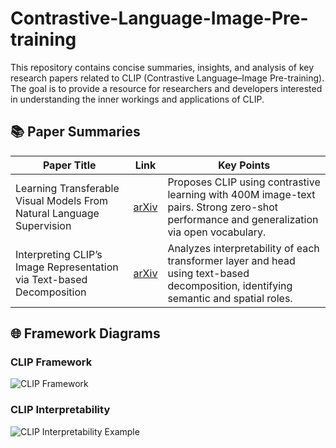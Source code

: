 # Contrastive-Language-Image-Pre-training
This repository contains concise summaries, insights, and analysis of key research papers related to CLIP (Contrastive Language–Image Pre-training). The goal is to provide a resource for researchers and developers interested in understanding the inner workings and applications of CLIP.

## 📚 Paper Summaries

| Paper Title | Link | Key Points |
|-------------|------|------------|
| Learning Transferable Visual Models From Natural Language Supervision | [arXiv](https://arxiv.org/pdf/2103.00020) | Proposes CLIP using contrastive learning with 400M image-text pairs. Strong zero-shot performance and generalization via open vocabulary. |
| Interpreting CLIP’s Image Representation via Text-based Decomposition | [arXiv](https://arxiv.org/pdf/2310.05916) | Analyzes interpretability of each transformer layer and head using text-based decomposition, identifying semantic and spatial roles. |

## 🌐 Framework Diagrams

### CLIP Framework
![CLIP Framework](https://github.com/openai/CLIP/blob/main/CLIP.png?raw=true)

### CLIP Interpretability 
![CLIP Interpretability Example](https://miro.medium.com/v2/resize:fit:1400/format:webp/1*tkGjH44kT-LPJSKqC9aCGw.png)
